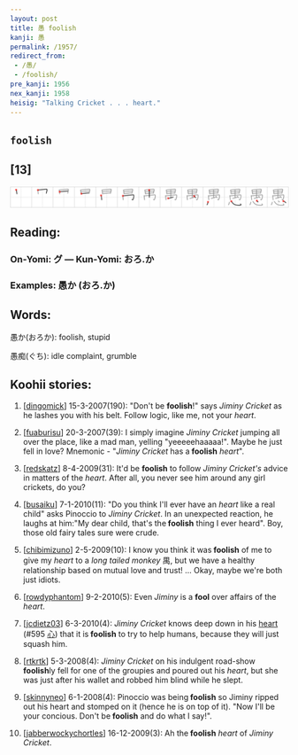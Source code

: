 ```yaml
---
layout: post
title: 愚 foolish
kanji: 愚
permalink: /1957/
redirect_from:
 - /愚/
 - /foolish/
pre_kanji: 1956
nex_kanji: 1958
heisig: "Talking Cricket . . . heart."
---
```


## `foolish`

## [13]

<div class="stroke"><img src="../images/E6849A.png" /></div>

## Reading:

### On-Yomi: グ &mdash; Kun-Yomi: おろ.か

### Examples: 愚か (おろ.か)

## Words:

愚か(おろか): foolish, stupid

愚痴(ぐち): idle complaint, grumble

## Koohii stories:

1) [<a href="http://kanji.koohii.com/profile/dingomick">dingomick</a>] 15-3-2007(190): &quot;Don&#039;t be <strong>foolish</strong>!&quot; says <em>Jiminy Cricket</em> as he lashes you with his belt. Follow logic, like me, not your <em>heart</em>. 

2) [<a href="http://kanji.koohii.com/profile/fuaburisu">fuaburisu</a>] 20-3-2007(39): I simply imagine <em>Jiminy Cricket</em> jumping all over the place, like a mad man, yelling &quot;yeeeeehaaaaa!&quot;. Maybe he just fell in love? Mnemonic - &quot;<em>Jiminy Cricket</em> has a<strong> foolish</strong> <em>heart</em>&quot;. 

3) [<a href="http://kanji.koohii.com/profile/redskatz">redskatz</a>] 8-4-2009(31): It&#039;d be <strong>foolish</strong> to follow <em>Jiminy Cricket&#039;s</em> advice in matters of the <em>heart</em>. After all, you never see him around any girl crickets, do you? 

4) [<a href="http://kanji.koohii.com/profile/busaiku">busaiku</a>] 7-1-2010(11): &quot;Do you think I&#039;ll ever have an <em>heart</em> like a real child&quot; asks Pinoccio to <em>Jiminy Cricket</em>. In an unexpected reaction, he laughs at him:&quot;My dear child, that&#039;s the<strong> foolish</strong> thing I ever heard&quot;. Boy, those old fairy tales sure were crude. 

5) [<a href="http://kanji.koohii.com/profile/chibimizuno">chibimizuno</a>] 2-5-2009(10): I know you think it was<strong> foolish</strong> of me to give my <em>heart</em> to a <em>long tailed monkey</em> 禺, but we have a healthy relationship based on mutual love and trust! ... Okay, maybe we&#039;re both just idiots. 

6) [<a href="http://kanji.koohii.com/profile/rowdyphantom">rowdyphantom</a>] 9-2-2010(5): Even <em>Jiminy</em> is a <strong>fool</strong> over affairs of the <em>heart</em>. 

7) [<a href="http://kanji.koohii.com/profile/jcdietz03">jcdietz03</a>] 6-3-2010(4): <em>Jiminy Cricket</em> knows deep down in his <a href="../595">heart</a> <span class="index">(#595 <a href="http://jisho.org/kanji/details/心">心</a>)</span> that it is<strong> foolish</strong> to try to help humans, because they will just squash him. 

8) [<a href="http://kanji.koohii.com/profile/rtkrtk">rtkrtk</a>] 5-3-2008(4): <em>Jiminy Cricket</em> on his indulgent road-show<strong> foolish</strong>ly fell for one of the groupies and poured out his <em>heart</em>, but she was just after his wallet and robbed him blind while he slept. 

9) [<a href="http://kanji.koohii.com/profile/skinnyneo">skinnyneo</a>] 6-1-2008(4): Pinoccio was being<strong> foolish</strong> so Jiminy ripped out his heart and stomped on it (hence he is on top of it). &quot;Now I&#039;ll be your concious. Don&#039;t be<strong> foolish</strong> and do what I say!&quot;. 

10) [<a href="http://kanji.koohii.com/profile/jabberwockychortles">jabberwockychortles</a>] 16-12-2009(3): Ah the<strong> foolish</strong> <em>heart</em> of <em>Jiminy Cricket</em>. 
